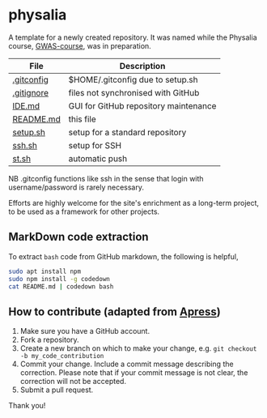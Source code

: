 # physalia

A template for a newly created repository. It was named while the Physalia course, [GWAS-course](https://github.com/jinghuazhao/GWAS-course), was in preparation.

 **File** | **Description**
 -----|------------------------------------
 [.gitconfig](.gitconfig) | $HOME/.gitconfig due to setup.sh
 [.gitignore](.gitignore) | files not synchronised with GitHub
 [IDE.md](IDE.md) | GUI for GitHub repository maintenance
 [README.md](README.md) | this file
 [setup.sh](setup.sh) | setup for a standard repository
 [ssh.sh](setup.sh) | setup for SSH
 [st.sh](st.sh) | automatic push

NB .gitconfig functions like ssh in the sense that login with username/password is rarely necessary.

Efforts are highly welcome for the site's enrichment as a long-term project, to be used as a framework for other projects.

## MarkDown code extraction

To extract `bash` code from GitHub markdown, the following is helpful,

```bash
sudo apt install npm
sudo npm install -g codedown
cat README.md | codedown bash
```

## How to contribute (adapted from [Apress](https://github.com/apress))

1. Make sure you have a GitHub account.
2. Fork a repository.
3. Create a new branch on which to make your change, e.g. `git checkout -b my_code_contribution`
4. Commit your change. Include a commit message describing the correction. Please note that if your commit message is not clear, the correction will not be accepted.
5. Submit a pull request.

Thank you!
